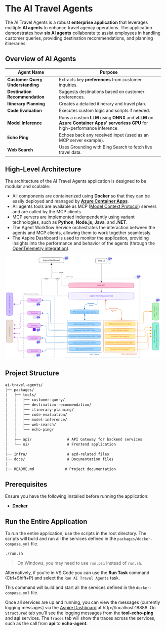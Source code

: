 # The AI Travel Agents

The AI Travel Agents is a robust **enterprise application** that leverages multiple **AI agents** to enhance travel agency operations. The application demonstrates how **six AI agents** collaborate to assist employees in handling customer queries, providing destination recommendations, and planning itineraries.

## Overview of AI Agents

| Agent Name                       | Purpose                                                                                                                       |
| -------------------------------- | ----------------------------------------------------------------------------------------------------------------------------- |
| **Customer Query Understanding** | Extracts key **preferences** from customer inquiries.                                                                         |
| **Destination Recommendation**   | Suggests destinations based on customer preferences.                                                                          |
| **Itinerary Planning**           | Creates a detailed itinerary and travel plan.                                                                                 |
| **Code Evaluation**              | Executes custom logic and scripts if needed.                                                                                  |
| **Model Inference**              | Runs a custom **LLM** using **ONNX** and **vLLM** on **Azure Container Apps' serverless GPU** for high-performance inference. |
| **Echo Ping**                    | Echoes back any received input (used as an MCP server example).                                                               |
| **Web Search**                   | Uses Grounding with Bing Search to fetch live travel data.                                                                    |

## High-Level Architecture

The architecture of the AI Travel Agents application is designed to be modular and scalable:

- All components are containerized using **Docker** so that they can be easily deployed and managed by **[Azure Container Apps](https://learn.microsoft.com/azure/container-apps/)**.
- All agents tools are available as MCP ([Model Context Protocol](https://github.com/modelcontextprotocol)) servers and are called by the MCP clients.
- MCP servers are implemented indenpendently using variant technologies, such as **Python**, **Node.js**, **Java**, and **.NET**.
- The Agent Workflow Service orchestrates the interaction between the agents and MCP clients, allowing them to work together seamlessly.
- The Aspire Dashboard is used to monitor the application, providing insights into the performance and behavior of the agents (through the [OpenTelemetry integration](https://opentelemetry.io/ecosystem/integrations/)).

![High-Level Architecture](docs/ai-travel-agents-architecture-diagram.svg)

## Project Structure

```
ai-travel-agents/
│── packages/
│   ├── tools/
│   │   ├── customer-query/
│   │   ├── destination-recommendation/
│   │   ├── itinerary-planning/
│   │   ├── code-evaluation/
│   │   ├── model-inference/
│   │   ├── web-search/
│   │   └── echo-ping/
│   │
│   ├── api/                # API Gateway for backend services
│   └── ui/                 # Frontend application
│
│── infra/                  # azd-related files
│── docs/                   # Documentation files
│
│── README.md              # Project documentation
```

## Prerequisites

Ensure you have the following installed before running the application:

- **[Docker](https://www.docker.com/)**

## Run the Entire Application

To run the entire application, use the scripts in the root directory. The scripts will build and run all the services defined in the `packages/docker-compose.yml` file.

```sh
./run.sh
```

> On Windows, you may need to use `run.ps1` instead of `run.sh`.

Alternatively, if you're in VS Code you can use the **Run Task** command (Ctrl+Shift+P) and select the `Run AI Travel Agents` task.

This command will build and start all the services defined in the `docker-compose.yml` file.

Once all services are up and running, you can view the messages (currently logging messages) via the [Aspire Dashboard](https://aspiredashboard.com/) at http://localhost:18888. On `Structured` tab you'll see the logging messages from the **tool-echo-ping** and **api** services. The `Traces` tab will show the traces across the services, such as the call from **api** to **echo-agent**.
